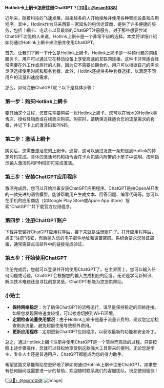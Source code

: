 **Hotlink卡上網卡怎麽註冊ChatGPT？[[TG💪+ @esim1088](https://t.me/s/esim1088)]**

近年来，随着科技的飞速发展，越来越多的人开始接触并使用各种智能设备和应用程序。其中，Hotlink作为马来西亚一家知名的电信运营商，提供了许多便捷的服务，包括上網卡、电话卡以及最新的ChatGPT注册服务。对于那些想要尝试ChatGPT功能的人来说，Hotlink上網卡是一个非常不错的选择。本文将详细介绍如何通过Hotlink上網卡来注册并使用ChatGPT。

首先，让我们了解一下什么是Hotlink上網卡。Hotlink上網卡是一种预付费的网络服务卡，用户可以通过它在移动设备上享受高速的互联网连接。这种卡非常适合经常需要在外工作或旅行的人群，因为它不需要长期合约，用户可以根据自己的需求灵活选择使用时间和服务套餐。此外，Hotlink还提供多种套餐选择，以满足不同用户的流量和速度需求。

那么，如何注册ChatGPT呢？以下是具体步骤：

### 第一步：购买Hotlink上網卡

要开始这个过程，您首先需要购买一张Hotlink上網卡。您可以在当地的Hotlink零售店、授权经销商或在线商店购买。购买时，请确保选择适合您的流量需求的套餐，并记下卡上的激活码和PIN码。

### 第二步：激活上網卡

购买后，您需要激活您的上網卡。通常，这可以通过发送一条短信到Hotlink的特定号码完成。具体的激活号码和指令会在卡片包装内附带的小册子中说明。按照指示输入激活码和PIN码即可完成激活。

### 第三步：安装ChatGPT应用程序

激活完成后，您可以开始准备安装ChatGPT应用程序。ChatGPT是由OpenAI开发的一款先进的语言模型，能够帮助用户生成文本、回答问题、编写代码等。您可以在手机的应用商店（如Google Play Store或Apple App Store）搜索“ChatGPT”并下载官方应用程序。

### 第四步：注册ChatGPT账户

下载并安装好ChatGPT应用程序后，接下来就是注册账户了。打开应用程序后，点击“注册”按钮，然后输入您的电子邮件地址和设置密码。系统会要求您验证邮箱，通常需要点击邮件中的链接完成验证。

### 第五步：开始使用ChatGPT

注册完成后，您就可以登录并开始使用ChatGPT了。在主界面上，您可以输入任何问题或话题，ChatGPT会根据您的输入生成相应的回复。无论是学习新知识、解决技术难题还是寻找创意灵感，ChatGPT都能为您提供帮助。

### 小贴士

- **保持网络稳定**：为了确保ChatGPT的流畅运行，请尽量保持稳定的网络连接。如果您发现网络速度较慢，可以考虑切换到Wi-Fi环境。
- **定期检查流量使用情况**：由于Hotlink上網卡是基于流量计费的，建议您定期检查剩余流量，避免超额使用导致额外费用。
- **更新应用程序**：定期更新ChatGPT应用程序，以获取最新的功能和安全补丁。

总之，通过Hotlink上網卡注册并使用ChatGPT是一个简单而高效的过程。只要按照上述步骤操作，您就可以轻松地享受到这款强大工具带来的便利。无论您是学生、专业人士还是普通用户，ChatGPT都能成为您的得力助手。

希望这篇文章能帮助您更好地了解如何通过Hotlink上網卡注册ChatGPT。如果您有任何疑问或需要进一步的帮助，欢迎随时联系我们的客服团队。祝您使用愉快！

[[TG💪+ @esim1088](https://t.me/s/esim1088) ![Image](https://i.postimg.cc/4NQfJmqS/Snipaste-2025-05-13-00-14-12.png)]